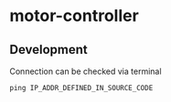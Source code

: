 # motor-controller

## Development

Connection can be checked via terminal
```console
ping IP_ADDR_DEFINED_IN_SOURCE_CODE
```